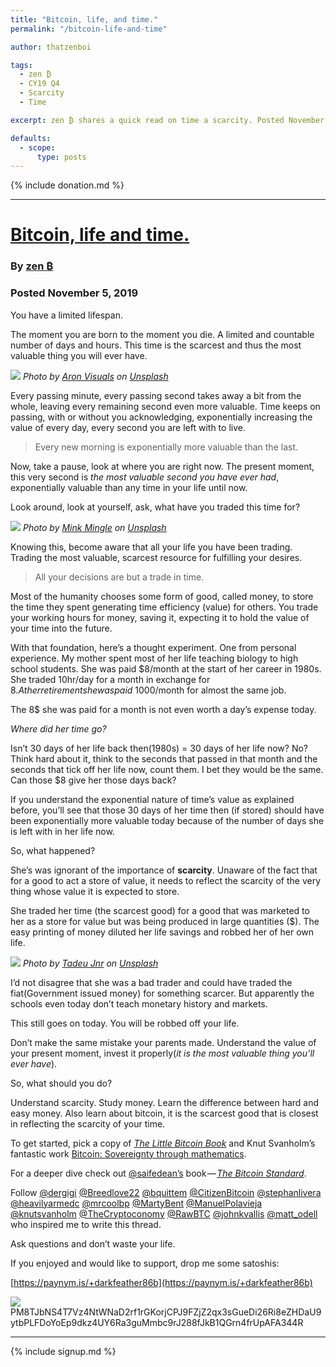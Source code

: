 ```yaml
---
title: "Bitcoin, life, and time."
permalink: "/bitcoin-life-and-time" 

author: thatzenboi

tags:
  - zen ₿
  - CY19 Q4
  - Scarcity
  - Time

excerpt: zen ₿ shares a quick read on time a scarcity. Posted November 5, 2019.

defaults:
  - scope:
      type: posts
---
```


{% include donation.md %}

***

# [Bitcoin, life and time.](https://medium.com/@thatzenboi/bitcoin-life-and-time-ed5ac4d8cc70)
### By [zen ₿](https://twitter.com/thatzenboi)
### Posted November 5, 2019

You have a limited lifespan.

The moment you are born to the moment you die. A limited and countable number of days and hours. This time is the scarcest and thus the most valuable thing you will ever have.

![](/assets/images/cy19/cy19m11/tzb1.png)
*Photo by [Aron Visuals](https://unsplash.com/@aronvisuals?utm_source=medium&utm_medium=referral) on [Unsplash](https://unsplash.com?utm_source=medium&utm_medium=referral)*

Every passing minute, every passing second takes away a bit from the whole, leaving every remaining second even more valuable. Time keeps on passing, with or without you acknowledging, exponentially increasing the value of every day, every second you are left with to live.

> Every new morning is exponentially more valuable than the last.

Now, take a pause, look at where you are right now. The present moment, this very second is _the most valuable second you have ever had_, exponentially valuable than any time in your life until now.

Look around, look at yourself, ask, what have you traded this time for?

![](/assets/images/cy19/cy19m11/tzb2.png)
*Photo by [Mink Mingle](https://unsplash.com/@minkmingle?utm_source=medium&utm_medium=referral) on [Unsplash](https://unsplash.com?utm_source=medium&utm_medium=referral)*

Knowing this, become aware that all your life you have been trading. Trading the most valuable, scarcest resource for fulfilling your desires.

> All your decisions are but a trade in time.

Most of the humanity chooses some form of good, called money, to store the time they spent generating time efficiency (value) for others. You trade your working hours for money, saving it, expecting it to hold the value of your time into the future.

With that foundation, here’s a thought experiment. One from personal experience. My mother spent most of her life teaching biology to high school students. She was paid $8/month at the start of her career in 1980s. She traded 10hr/day for a month in exchange for $8. At her retirement she was paid ~$1000/month for almost the same job.

The 8$ she was paid for a month is not even worth a day’s expense today.

_Where did her time go?_

Isn’t 30 days of her life back then(1980s) = 30 days of her life now? No? Think hard about it, think to the seconds that passed in that month and the seconds that tick off her life now, count them. I bet they would be the same. Can those $8 give her those days back?

If you understand the exponential nature of time’s value as explained before, you’ll see that those 30 days of her time then (if stored) should have been exponentially more valuable today because of the number of days she is left with in her life now.

So, what happened?

She’s was ignorant of the importance of **scarcity**. Unaware of the fact that for a good to act a store of value, it needs to reflect the scarcity of the very thing whose value it is expected to store.

She traded her time (the scarcest good) for a good that was marketed to her as a store for value but was being produced in large quantities ($). The easy printing of money diluted her life savings and robbed her of her own life.

![](/assets/images/cy19/cy19m11/tzb3.png)
*Photo by [Tadeu Jnr](https://unsplash.com/@tadeu?utm_source=medium&utm_medium=referral) on [Unsplash](https://unsplash.com?utm_source=medium&utm_medium=referral)*

I’d not disagree that she was a bad trader and could have traded the fiat(Government issued money) for something scarcer. But apparently the schools even today don’t teach monetary history and markets.

This still goes on today. You will be robbed off your life.

Don’t make the same mistake your parents made. Understand the value of your present moment, invest it properly(_it is the most valuable thing you’ll ever have_).

So, what should you do?

Understand scarcity. Study money. Learn the difference between hard and easy money. Also learn about bitcoin, it is the scarcest good that is closest in reflecting the scarcity of your time.

To get started, pick a copy of [_The Little Bitcoin Book_](http://littlebitcoinbook.com) and Knut Svanholm’s fantastic work [Bitcoin: Sovereignty through mathematics](https://t.co/EY0O3jJm7j?amp=1).

For a deeper dive check out [@saifedean’s](https://twitter.com/saifedean) book — [_The Bitcoin Standard_](https://saifedean.com/the-book/).

Follow [@dergigi](https://twitter.com/dergigi) [@Breedlove22](https://twitter.com/Breedlove22) [@bquittem](https://twitter.com/bquittem) [@CitizenBitcoin](https://twitter.com/CitizenBitcoin) [@stephanlivera](https://twitter.com/stephanlivera) [@heavilyarmedc](https://twitter.com/heavilyarmedc) [@mrcoolbp](https://twitter.com/mrcoolbp) [@MartyBent](https://twitter.com/MartyBent) [@ManuelPolavieja](https://twitter.com/ManuelPolavieja) [@knutsvanholm](https://twitter.com/knutsvanholm) [@TheCryptoconomy](https://twitter.com/TheCryptoconomy) [@RawBTC](https://twitter.com/RawBTC) [@johnkvallis](https://twitter.com/johnkvallis) [@matt_odell](https://twitter.com/matt_odell) who inspired me to write this thread.

Ask questions and don’t waste your life.

If you enjoyed and would like to support, drop me some satoshis:

[https://paynym.is/+darkfeather86b](https://paynym.is/+darkfeather86b)

![](/assets/images/cy19/cy19m11/tzb4.png)
PM8TJbNS4T7Vz4NtWNaD2rf1rGKorjCPJ9FZjZ2qx3sGueDi26Ri8eZHDaU9ytbPLFDoYoEp9dkz4UY6Ra3guMmbc9rJ288fJkB1QGrn4frUpAFA344R

***

{% include signup.md %}